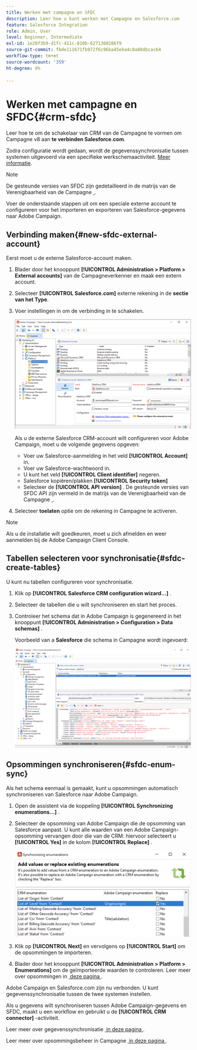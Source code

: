 ```yaml
---
title: Werken met campagne en SFDC
description: Leer hoe u kunt werken met Campagne en Salesforce.com
feature: Salesforce Integration
role: Admin, User
level: Beginner, Intermediate
exl-id: 1e20f3b9-d1fc-411c-810b-6271360286f9
source-git-commit: fbde111671fb972f6c96ba45eba4c8a88dbcac64
workflow-type: tm+mt
source-wordcount: '359'
ht-degree: 0%

---
```


# Werken met campagne en SFDC{#crm-sfdc}

Leer hoe te om de schakelaar van CRM van de Campagne te vormen om Campagne v8 aan **te verbinden Salesforce.com**.

Zodra configuratie wordt gedaan, wordt de gegevenssynchronisatie tussen systemen uitgevoerd via een specifieke werkschemaactiviteit. [Meer informatie](crm-data-sync.md).

>[!NOTE]
>
>De gesteunde versies van SFDC zijn gedetailleerd in de matrijs van de Verenigbaarheid van de Campagne [&#x200B; &#x200B;](../start/compatibility-matrix.md).

Voer de onderstaande stappen uit om een speciale externe account te configureren voor het importeren en exporteren van Salesforce-gegevens naar Adobe Campaign.

## Verbinding maken{#new-sfdc-external-account}

Eerst moet u de externe Salesforce-account maken.

1. Blader door het knooppunt **[!UICONTROL Administration > Platform > External accounts]** van de Campagneverkenner en maak een extern account.
1. Selecteer **[!UICONTROL Salesforce.com]** externe rekening in de **sectie van het Type**.
1. Voer instellingen in om de verbinding in te schakelen.

   ![](assets/sfdc-external-account.png)

   Als u de externe Salesforce CRM-account wilt configureren voor Adobe Campaign, moet u de volgende gegevens opgeven:

   * Voer uw Salesforce-aanmelding in het veld **[!UICONTROL Account]** in.
   * Voer uw Salesforce-wachtwoord in.
   * U kunt het veld **[!UICONTROL Client identifier]** negeren.
   * Salesforce kopiëren/plakken **[!UICONTROL Security token]**
   * Selecteer de **[!UICONTROL API version]** . De gesteunde versies van SFDC API zijn vermeld in de matrijs van de Verenigbaarheid van de Campagne [&#x200B; &#x200B;](../start/compatibility-matrix.md).

1. Selecteer **toelaten** optie om de rekening in Campagne te activeren.

>[!NOTE]
>
>Als u de installatie wilt goedkeuren, moet u zich afmelden en weer aanmelden bij de Adobe Campaign Client Console.

## Tabellen selecteren voor synchronisatie{#sfdc-create-tables}

U kunt nu tabellen configureren voor synchronisatie.

1. Klik op **[!UICONTROL Salesforce CRM configuration wizard...]** .
1. Selecteer de tabellen die u wilt synchroniseren en start het proces.
1. Controleer het schema dat in Adobe Campaign is gegenereerd in het knooppunt **[!UICONTROL Administration > Configuration > Data schemas]** .

   Voorbeeld van a **Salesforce** die schema in Campagne wordt ingevoerd:

   ![](assets/sfdc-schemas.png)

## Opsommingen synchroniseren{#sfdc-enum-sync}

Als het schema eenmaal is gemaakt, kunt u opsommingen automatisch synchroniseren van Salesforce naar Adobe Campaign.

1. Open de assistent via de koppeling **[!UICONTROL Synchronizing enumerations...]** .
1. Selecteer de opsomming van Adobe Campaign die de opsomming van Salesforce aanpast.
U kunt alle waarden van een Adobe Campaign-opsomming vervangen door die van de CRM: hiervoor selecteert u **[!UICONTROL Yes]** in de kolom **[!UICONTROL Replace]** .

   ![](assets/sfdc-enum.png)

1. Klik op **[!UICONTROL Next]** en vervolgens op **[!UICONTROL Start]** om de opsommingen te importeren.

1. Blader door het knooppunt **[!UICONTROL Administration > Platform > Enumerations]** om de geïmporteerde waarden te controleren. Leer meer over opsommingen in [&#x200B; deze pagina &#x200B;](../config/ui-settings.md#enumerations).

Adobe Campaign en Salesforce.com zijn nu verbonden. U kunt gegevenssynchronisatie tussen de twee systemen instellen.

Als u gegevens wilt synchroniseren tussen Adobe Campaign-gegevens en SFDC, maakt u een workflow en gebruikt u de **[!UICONTROL CRM connector]** -activiteit.

Leer meer over gegevenssynchronisatie [&#x200B; in deze pagina &#x200B;](crm-data-sync.md).

Leer meer over opsommingsbeheer in Campagne [&#x200B; in deze pagina &#x200B;](../dev/enumerations.md).

